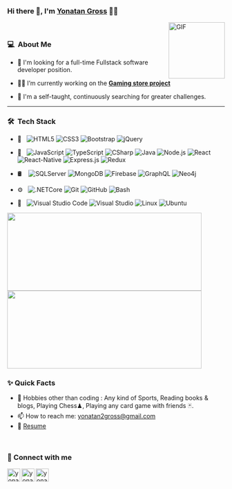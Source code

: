 ### Hi there 👋, I'm [Yonatan Gross](https://github.com/yonatangross) 👨‍💻

<img align="right" alt="GIF" height="130px" src="https://media.giphy.com/media/du3J3cXyzhj75IOgvA/giphy.gif">
<br />


<h3> 💻 &nbsp;About Me </h3>

- 💼 I'm looking for a full-time Fullstack software developer position.

- 🐱‍🏍 I’m currently working on the <strong>[Gaming store project](https://github.com/yonatangross/GamingStore)</strong>
  
- 💪 I'm a self-taught, continuously searching for greater challenges.
  
<hr />
<h3> 🛠 &nbsp;Tech Stack</h3>

- 🎨 &nbsp;
  ![HTML5](https://img.shields.io/badge/-HTML5-333333?style=flat-square&logo=html5)
  ![CSS3](https://img.shields.io/badge/-CSS3-333333?style=flat-square&logo=css3)
  ![Bootstrap](https://img.shields.io/badge/-Bootstrap-333333?style=flat&logo=bootstrap&logoColor=563D7C)
  ![jQuery](https://img.shields.io/badge/-jQuery-333333?style=flat&logo=jquery&logoColor=1a73e8)
- 🧰 &nbsp;
  ![JavaScript](https://img.shields.io/badge/-JavaScript-333333?style=flat&logo=javascript)
  ![TypeScript](https://img.shields.io/badge/-TypeScript-333333?style=flat&logo=TypeScript&logoColor=1a73e8)
  ![CSharp](https://img.shields.io/badge/-C%23-333333?style=flat&logo=c-sharp&logoColor=6d4a80)
  ![Java](https://img.shields.io/badge/-Java-333333?style=flat&logo=Java)
  ![Node.js](https://img.shields.io/badge/-Node.js-333333?style=flat&logo=node.js)
  ![React](https://img.shields.io/badge/-React-333333?style=flat&logo=react)
  ![React-Native](https://img.shields.io/badge/-React_Native-333333?style=flat&logo=react)
  ![Express.js](https://img.shields.io/badge/-Express-333333?style=flat&logo=express.js)
  ![Redux](https://img.shields.io/badge/-Redux-333333?style=flat&logo=Redux&logoColor=764abc)

- 🛢  &nbsp;
  &nbsp;![SQLServer](https://img.shields.io/badge/-Sql_Server-333333?style=flat&logo=microsoft-sql-server)
  ![MongoDB](https://img.shields.io/badge/-MongoDB-333333?style=flat&logo=mongodb)
  ![Firebase](https://img.shields.io/badge/-Firebase-333333?style=flat&logo=Firebase)
  ![GraphQL](https://img.shields.io/badge/-GraphQL-333333?style=flat&logo=GraphQL)
  ![Neo4j](https://img.shields.io/badge/-Neo4j-333333?style=flat&logo=neo4j)

- ⚙️ &nbsp;
  ![.NETCore](https://img.shields.io/badge/-.NET_Core-333333?style=flat)
  ![Git](https://img.shields.io/badge/-Git-333333?style=flat&logo=git)
  ![GitHub](https://img.shields.io/badge/-GitHub-333333?style=flat&logo=github)
  ![Bash](https://img.shields.io/badge/-Bash-333333?style=flat&logo=Bash)
- 🔧 &nbsp;
  ![Visual Studio Code](https://img.shields.io/badge/-Visual_Studio_Code-333333?style=flat&logo=visual-studio-code&logoColor=007ACC)
  ![Visual Studio](https://img.shields.io/badge/-Visual_Studio-333333?style=flat&logo=visual-studio&logoColor=5d2b90)
  ![Linux](https://img.shields.io/badge/-Linux-333333?style=flat-square&logo=linux)
  ![Ubuntu](https://img.shields.io/badge/-Ubuntu-333333?style=flat-square&logo=ubuntu)




<p>
<a href="https://github.com/yonatangross">
  <div class="github-stats">
  <img height="180em" width="450em" display="inline" src="https://github-readme-stats.vercel.app/api?username=yonatangross&show_icons=true&theme=algolia" />
  <img height="180em" width="450em" display="inline" src="https://github-readme-stats-eight-theta.vercel.app/api/top-langs/?username=yonatangross&theme=algolia&layout=compact&hide=C%2B%2B" />
  </div>
</a>
</p>

### ✨ Quick Facts

- 🎿 Hobbies other than coding : Any kind of Sports, Reading books & blogs, Playing Chess♟, Playing any card game with friends 🃏.
- 📫 How to reach me: yonatan2gross@gmail.com
- 📝 [Resume](https://drive.google.com/file/d/1dunFs8X20Pg6tCFRBiguRdKwzfqXjNsZ/view?usp=sharing)
<br />

### 📝 Connect with me 

[<img align="left" alt="yonatangross | LinkedIn" height="30px" src="https://www.flaticon.com/svg/static/icons/svg/1383/1383262.svg"/>][linkedin] 
[<img align="left" alt="yonatan2gross | Gmail" height="30px" src="https://www.flaticon.com/svg/static/icons/svg/281/281786.svg"/>][gmail]
[<img align="left" alt="yonatangross | Facebook" height="30px" src="https://www.flaticon.com/svg/static/icons/svg/1383/1383259.svg"/>][facebook]

[linkedin]: https://www.linkedin.com/in/yonatangross/
[facebook]: https://www.facebook.com/yonyoniz/
[gmail]: mailto:yonatan2gross@gmail.com
